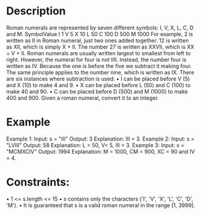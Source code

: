 # Description
Roman numerals are represented by seven different symbols: I, V, X, L, C, D and M.
    SymbolValue
    I             1
    V             5
    X             10
    L             50
    C             100
    D             500
    M             1000
For example, 2 is written as II in Roman numeral, just two ones added together. 12 is written as XII, which is simply X + II. The number 27 is written as XXVII, which is XX + V + II.
Roman numerals are usually written largest to smallest from left to right. However, the numeral for four is not IIII. Instead, the number four is written as IV. Because the one is before the five we subtract it making four. The same principle applies to the number nine, which is written as IX. There are six instances where subtraction is used:
• I can be placed before V (5) and X (10) to make 4 and 9. 
• X can be placed before L (50) and C (100) to make 40 and 90. 
• C can be placed before D (500) and M (1000) to make 400 and 900.
Given a roman numeral, convert it to an integer.

# Example 
Example 1:
    Input: s = "III"
    Output: 3
    Explanation: III = 3.
Example 2:
    Input: s = "LVIII"
    Output: 58
    Explanation: L = 50, V= 5, III = 3.
Example 3:
    Input: s = "MCMXCIV"
    Output: 1994
    Explanation: M = 1000, CM = 900, XC = 90 and IV = 4.

# Constraints:
• 1 <= s.length <= 15
• s contains only the characters ('I', 'V', 'X', 'L', 'C', 'D', 'M').
• It is guaranteed that s is a valid roman numeral in the range [1, 3999].